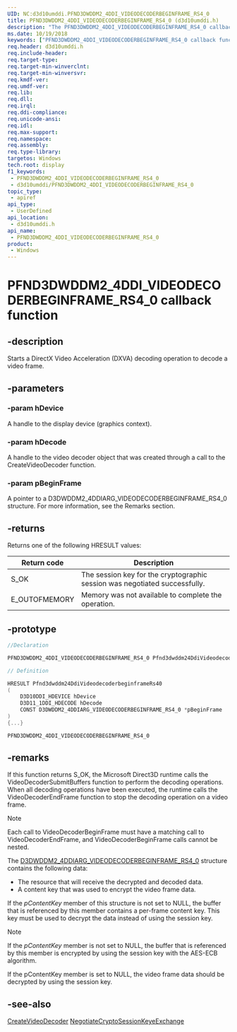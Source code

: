 ```yaml
---
UID: NC:d3d10umddi.PFND3DWDDM2_4DDI_VIDEODECODERBEGINFRAME_RS4_0
title: PFND3DWDDM2_4DDI_VIDEODECODERBEGINFRAME_RS4_0 (d3d10umddi.h)
description: "The PFND3DWDDM2_4DDI_VIDEODECODERBEGINFRAME_RS4_0 callback function starts a DirectX Video Acceleration (DXVA) decoding operation on a video frame."
ms.date: 10/19/2018
keywords: ["PFND3DWDDM2_4DDI_VIDEODECODERBEGINFRAME_RS4_0 callback function"]
req.header: d3d10umddi.h
req.include-header: 
req.target-type: 
req.target-min-winverclnt: 
req.target-min-winversvr: 
req.kmdf-ver: 
req.umdf-ver: 
req.lib: 
req.dll: 
req.irql: 
req.ddi-compliance: 
req.unicode-ansi: 
req.idl: 
req.max-support: 
req.namespace: 
req.assembly: 
req.type-library: 
targetos: Windows
tech.root: display
f1_keywords:
 - PFND3DWDDM2_4DDI_VIDEODECODERBEGINFRAME_RS4_0
 - d3d10umddi/PFND3DWDDM2_4DDI_VIDEODECODERBEGINFRAME_RS4_0
topic_type:
 - apiref
api_type:
 - UserDefined
api_location:
 - d3d10umddi.h
api_name:
 - PFND3DWDDM2_4DDI_VIDEODECODERBEGINFRAME_RS4_0
product:
 - Windows
---
```


# PFND3DWDDM2_4DDI_VIDEODECODERBEGINFRAME_RS4_0 callback function


## -description

Starts a DirectX Video Acceleration (DXVA) decoding operation to decode a video frame.

## -parameters

### -param hDevice

A handle to the display device (graphics context).

### -param hDecode

A handle to the video decoder object that was created through a call to the CreateVideoDecoder function.

### -param pBeginFrame

A pointer to a D3DWDDM2_4DDIARG_VIDEODECODERBEGINFRAME_RS4_0 structure. For more information, see the Remarks section.

## -returns

Returns one of the following HRESULT values:

| Return code | Description |
|---|---|
|S_OK|The session key for the cryptographic session was negotiated successfully.|
|E_OUTOFMEMORY|Memory was not available to complete the operation.|

## -prototype

```cpp
//Declaration

PFND3DWDDM2_4DDI_VIDEODECODERBEGINFRAME_RS4_0 Pfnd3dwddm24DdiVideodecoderbeginframeRs40;

// Definition

HRESULT Pfnd3dwddm24DdiVideodecoderbeginframeRs40
(
	D3D10DDI_HDEVICE hDevice
	D3D11_1DDI_HDECODE hDecode
	CONST D3DWDDM2_4DDIARG_VIDEODECODERBEGINFRAME_RS4_0 *pBeginFrame
)
{...}

PFND3DWDDM2_4DDI_VIDEODECODERBEGINFRAME_RS4_0


```

## -remarks

If this function returns S_OK, the Microsoft Direct3D runtime calls the VideoDecoderSubmitBuffers function to perform the decoding operations. When all decoding operations have been executed, the runtime calls the VideoDecoderEndFrame function to stop the decoding operation on a video frame.

> [!NOTE]
> Each call to VideoDecoderBeginFrame must have a matching call to VideoDecoderEndFrame, and VideoDecoderBeginFrame calls cannot be nested.

The [D3DWDDM2_4DDIARG_VIDEODECODERBEGINFRAME_RS4_0](ns-d3d10umddi-d3dwddm2_4ddiarg_videodecoderbeginframe_rs4_0.md) structure contains the following data:

* The resource that will receive the decrypted and decoded data.
* A content key that was used to encrypt the video frame data.

If the *pContentKey* member of this structure is not set to NULL, the buffer that is referenced by this member contains a per-frame content key. This key must be used to decrypt the data instead of using the session key.

> [!NOTE]
> If the *pContentKey* member is not set to NULL, the buffer that is referenced by this member is encrypted by using the session key with the AES-ECB algorithm.

If the pContentKey member is set to NULL, the video frame data should be decrypted by using the session key.

## -see-also

[CreateVideoDecoder](nc-d3d10umddi-pfnd3d11_1ddi_createvideodecoder.md)
[NegotiateCryptoSessionKeyeExchange](nc-d3d10umddi-pfnd3dwddm2_4ddi_negotiatecryptosessionkeyexchange.md)

